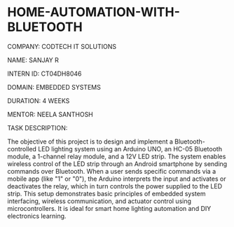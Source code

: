 # HOME-AUTOMATION-WITH-BLUETOOTH

COMPANY: CODTECH IT SOLUTIONS

NAME: SANJAY R

INTERN ID: CT04DH8046

DOMAIN: EMBEDDED SYSTEMS

DURATION: 4 WEEKS

MENTOR: NEELA SANTHOSH

TASK DESCRIPTION:

The objective of this project is to design and implement a Bluetooth-controlled LED lighting system using an Arduino UNO, an HC-05 Bluetooth module, a 1-channel relay module, and a 12V LED strip. The system enables wireless control of the LED strip through an Android smartphone by sending commands over Bluetooth. When a user sends specific commands via a mobile app (like "1" or "0"), the Arduino interprets the input and activates or deactivates the relay, which in turn controls the power supplied to the LED strip. This setup demonstrates basic principles of embedded system interfacing, wireless communication, and actuator control using microcontrollers. It is ideal for smart home lighting automation and DIY electronics learning.

